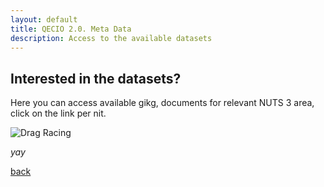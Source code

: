 ```yaml
---
layout: default
title: QECIO 2.0. Meta Data
description: Access to the available datasets
---
```


## Interested in the datasets? 
Here you can access available gikg, documents for relevant NUTS 3 area, click on the link per nit. 

![Drag Racing](work.jpg)



_yay_

[back](./)
